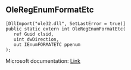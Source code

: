 ## OleRegEnumFormatEtc

```
[DllImport("ole32.dll", SetLastError = true)]
public static extern int OleRegEnumFormatEtc(
   ref Guid clsid,
   uint dwDirection,
   out IEnumFORMATETC ppenum
);
```

Microsoft documentation: [Link](https://docs.microsoft.com/en-us/windows/win32/api/ole2/nf-ole2-oleregenumformatetc)
